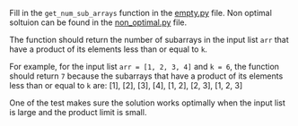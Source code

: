Fill in the `get_num_sub_arrays` function in the [empty.py](src/subarrays/empty.py) file. Non optimal soltuion
can be found in the [non_optimal.py](src/subarrays/non_optimal.py) file.

The function should return the number of subarrays in the input list `arr` that have a product of its elements less than or equal to `k`.

For example, for the input list `arr = [1, 2, 3, 4]` and `k = 6`, the function should return `7` because the subarrays that have a product of its elements less than or equal to `k` are:
[1], [2], [3], [4], [1, 2], [2, 3], [1, 2, 3]

One of the test makes sure the solution works optimally when the input list is large and the product limit is small.
